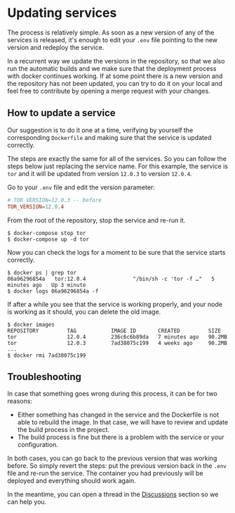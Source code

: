 # Updating services

The process is relatively simple. As soon as a new version of any of the services is released, it's enough to edit your `.env` file pointing to the new version and redeploy the service.

In a recurrent way we update the versions in the repository, so that we also run the automatic builds and we make sure that the deployment process with docker continues working. If at some point there is a new version and the repository has not been updated, you can try to do it on your local and feel free to contribute by opening a merge request with your changes.

## How to update a service

Our suggestion is to do it one at a time, verifying by yourself the corresponding `Dockerfile` and making sure that the service is updated correctly. 

The steps are exactly the same for all of the services. So you can follow the steps below just replacing the service name. For this example, the service is `tor` and it will be updated from version `12.0.3` to version `12.0.4`.

Go to your `.env` file and edit the version parameter:

```conf
# TOR_VERSION=12.0.3 -- before
TOR_VERSION=12.0.4
```

From the root of the repository, stop the service and re-run it.

```shell
$ docker-compose stop tor
$ docker-compose up -d tor
```

Now you can check the logs for a moment to be sure that the service starts correctly.

```shell
$ docker ps | grep tor
06a96296854a   tor:12.0.4               "/bin/sh -c 'tor -f …"   5 minutes ago   Up 3 minute
$ docker logs 06a96296854a -f
```

If after a while you see that the service is working properly, and your node is working as it should, you can delete the old image.

```shell
$ docker images
REPOSITORY         TAG           IMAGE ID       CREATED         SIZE
tor                12.0.4        236c6c6b89da   7 minutes ago   90.2MB
tor                12.0.3        7ad38075c199   4 weeks ago     90.2MB
...
$ docker rmi 7ad38075c199
```

## Troubleshooting

In case that something goes wrong during this process, it can be for two reasons:

- Either something has changed in the service and the Dockerfile is not able to rebuild the image. In that case, we will have to review and update the build process in the project.
- The build process is fine but there is a problem with the service or your configuration.

In both cases, you can go back to the previous version that was working before. So simply revert the steps: put the previous version back in the `.env` file and re-run the service. The container you had previously will be deployed and everything should work again.

In the meantime, you can open a thread in the [Discussions](https://github.com/reverse-hash/bitcoin-full-node-with-docker/discussions) section so we can help you.
